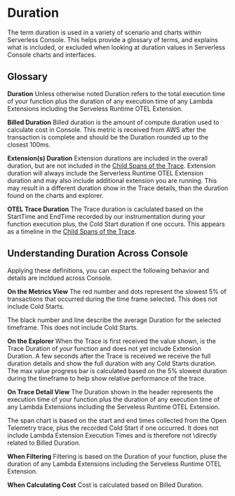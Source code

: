 <!--
title: Duration
menuText: Duration
description: Details about the durations shown in the Console UI 
menuOrder: 3
-->

# Duration
The term duration is used in a variety of scenario and charts
within Serverless Console. This helps provide a glossary of terms, and 
explains what is included, or excluded when looking at duration
values in Serverless Console charts and interfaces.

## Glossary 

**Duration** Unless otherwise noted Duration refers to the total execution time
of your function plus the duration of any execution time of any Lambda Extensions 
including the Serveless Runtime OTEL Extension.

**Billed Duration** Billed duration is the amount of compute duration used to 
calculate cost in Console. This metric is received from AWS after the transaction
is complete and should be the Duration rounded up to the closest 100ms.

**Extension(s) Duration** Extension durations are included in the overall duration, 
but are not included in the [Child Spans of the Trace](trace.md). Extension duration 
will always include the Serverless Runtime OTEL Extension duration and may also
include additional extension you are running. This may result in a different duration 
show in the Trace details, than the duration found on the charts and explorer. 

**OTEL Trace Duration** The Trace duration is caclulated based on the StartTime and 
EndTime recorded by our instrumentation during your function execution plus, the Cold Start
duration if one occurs. This appears as a timeline in the [Child Spans of the Trace](trace.md).

## Understanding Duration Across Console
Applying these definitions, you can expect the following behavior and details
are incldued across Console. 

**On the Metrics View**
The red number and dots represent the slowest 5% of transactions that occurred 
during the time frame selected. This does not include Cold Starts. 

The black number and line describe the average Duration for the selected timeframe. 
This does not include Cold Starts.

**On the Explorer** 
When the Trace is first received the value shown, is the Trace Duration of *your* function
and does not yet include Extension Duration. A few seconds after the Trace is received we receive
the full duration details and show the full duration with any Cold Starts duration. The max value progress bar is calculated based on the 5% slowest duration during the timeframe to help show relative performance of the trace. 

**On Trace Detail View**
The Duration shown in the header represents the execution time
of your function plus the duration of any execution time of any Lambda Extensions 
including the Serveless Runtime OTEL Extension.

The span chart is based on the start and end times collected from the 
Open Telemetry trace, plus the recorded Cold Start if one occurred. 
It does not include Lambda Extension Execution Times and is therefore not \directly related to Billed Duration.

**When Filtering**
Filtering is based on the Duration of your function, pluse the duration 
of any Lambda Extensions including the Serveless Runtime OTEL Extension.

**When Calculating Cost**
Cost is calculated based on Billed Duration. 

